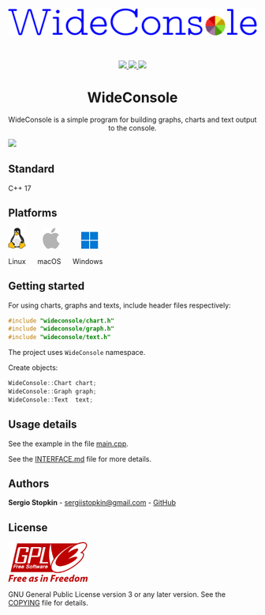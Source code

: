 <p align="center">
    <br><br><br>
    <a href="https://github.com/SergioStopkin/WideConsole">
        <img src="./doc/img/img-logo.svg"></img>
    </a>
    <br><br><br>
</p>

<p align="center">
    <a href="https://github.com/sergiostopkin/wideconsole/actions/workflows/actions-develop.yml">
        <img src="https://img.shields.io/github/actions/workflow/status/sergiostopkin/wideconsole/actions-develop.yml?style=flat-square&label=develop">
    </a>
    <a href="https://github.com/sergiostopkin/wideconsole/blob/release/COPYING">
        <img src="https://img.shields.io/github/license/sergiostopkin/wideconsole?style=flat-square"/>
    </a>
    <a href="https://github.com/SergioStopkin/WideConsole/archive/develop.zip">
        <img src="https://img.shields.io/github/repo-size/sergiostopkin/wideconsole?style=flat-square&label=download"/>
    </a>
</p>

<h1 align="center">WideConsole</h1>

<p align="center">
    WideConsole is a simple program for building graphs, charts and text output to the console.
</p>

![](./doc/img/img-readme.png?raw=true)

## Standard

C++ 17

## Platforms

<img height=42 src="./doc/img/logo-tux.svg"> &nbsp;&nbsp;&nbsp;&nbsp;&nbsp;&nbsp;&nbsp; <img height=42 src="./doc/img/logo-apple.svg"> &nbsp;&nbsp;&nbsp;&nbsp;&nbsp;&nbsp;&nbsp;&nbsp;&nbsp; <img height=34 src="./doc/img/logo-windows.svg">

Linux &nbsp;&nbsp;&nbsp;&nbsp; macOS &nbsp;&nbsp;&nbsp;&nbsp; Windows

## Getting started

For using charts, graphs and texts, include header files respectively:

```cpp
#include "wideconsole/chart.h"
#include "wideconsole/graph.h"
#include "wideconsole/text.h"
```
The project uses `WideConsole` namespace.

Create objects:

```cpp
WideConsole::Chart chart;
WideConsole::Graph graph;
WideConsole::Text  text;
```

## Usage details

See the example in the file [main.cpp](./src/main.cpp).

See the [INTERFACE.md](./doc/INTERFACE.md) file for more details.

## Authors

**Sergio Stopkin** - <sergiistopkin@gmail.com> -  [GitHub](https://github.com/SergioStopkin)

## License

<img src="./doc/img/logo-gplv3.svg" height=80></img>

GNU General Public License version 3 or any later version. See the [COPYING](./COPYING) file for details.


